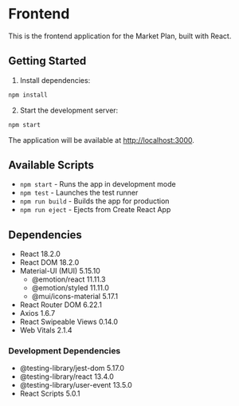 # Frontend

This is the frontend application for the Market Plan, built with React.

## Getting Started

1. Install dependencies:
```bash
npm install
```

2. Start the development server:
```bash
npm start
```

The application will be available at [http://localhost:3000](http://localhost:3000).

## Available Scripts

- `npm start` - Runs the app in development mode
- `npm test` - Launches the test runner
- `npm run build` - Builds the app for production
- `npm run eject` - Ejects from Create React App

## Dependencies

- React 18.2.0
- React DOM 18.2.0
- Material-UI (MUI) 5.15.10
  - @emotion/react 11.11.3
  - @emotion/styled 11.11.0
  - @mui/icons-material 5.17.1
- React Router DOM 6.22.1
- Axios 1.6.7
- React Swipeable Views 0.14.0
- Web Vitals 2.1.4

### Development Dependencies
- @testing-library/jest-dom 5.17.0
- @testing-library/react 13.4.0
- @testing-library/user-event 13.5.0
- React Scripts 5.0.1 
